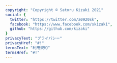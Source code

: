 ```yaml
---
copyright: "Copyright © Satoru Kizaki 2021"
social: {
  twitter: "https://twitter.com/a0920sk",
  facebook: "https://www.facebook.com/skizaki",
  github: "https://github.com/kizaki"
}
privacyText: "プライバシー"
privacyHref: "#!"
termsText: "利用規約"
termsHref: "#!"
---
```

